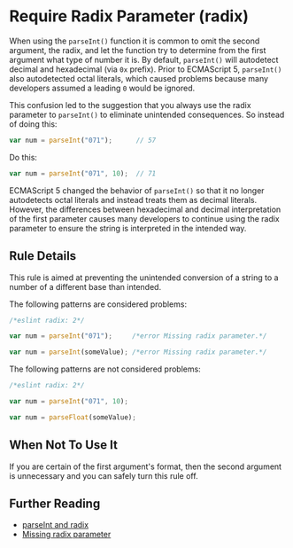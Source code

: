 # Require Radix Parameter (radix)

When using the `parseInt()` function it is common to omit the second argument, the radix, and let the function try to determine from the first argument what type of number it is. By default, `parseInt()` will autodetect decimal and hexadecimal (via `0x` prefix). Prior to ECMAScript 5, `parseInt()` also autodetected octal literals, which caused problems because many developers assumed a leading `0` would be ignored.

This confusion led to the suggestion that you always use the radix parameter to `parseInt()` to eliminate unintended consequences. So instead of doing this:

```js
var num = parseInt("071");      // 57
```

Do this:

```js
var num = parseInt("071", 10);  // 71
```

ECMAScript 5 changed the behavior of `parseInt()` so that it no longer autodetects octal literals and instead treats them as decimal literals. However, the differences between hexadecimal and decimal interpretation of the first parameter causes many developers to continue using the radix parameter to ensure the string is interpreted in the intended way.

## Rule Details

This rule is aimed at preventing the unintended conversion of a string to a number of a different base than intended.

The following patterns are considered problems:

```js
/*eslint radix: 2*/

var num = parseInt("071");     /*error Missing radix parameter.*/

var num = parseInt(someValue); /*error Missing radix parameter.*/
```

The following patterns are not considered problems:

```js
/*eslint radix: 2*/

var num = parseInt("071", 10);

var num = parseFloat(someValue);
```

## When Not To Use It

If you are certain of the first argument's format, then the second argument is unnecessary and you can safely turn this rule off.

## Further Reading

* [parseInt and radix](http://davidwalsh.name/parseint-radix)
* [Missing radix parameter](http://jslinterrors.com/missing-radix-parameter/)
